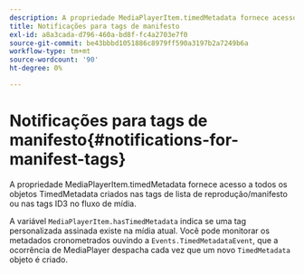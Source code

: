 ```yaml
---
description: A propriedade MediaPlayerItem.timedMetadata fornece acesso a todos os objetos TimedMetadata criados nas tags de lista de reprodução/manifesto ou nas tags ID3 no fluxo de mídia.
title: Notificações para tags de manifesto
exl-id: a8a3cada-d796-460a-bd8f-fc4a2703e7f0
source-git-commit: be43bbbd1051886c8979ff590a3197b2a7249b6a
workflow-type: tm+mt
source-wordcount: '90'
ht-degree: 0%

---
```


# Notificações para tags de manifesto{#notifications-for-manifest-tags}

A propriedade MediaPlayerItem.timedMetadata fornece acesso a todos os objetos TimedMetadata criados nas tags de lista de reprodução/manifesto ou nas tags ID3 no fluxo de mídia.

<!--<a id="section_9A22F6F1EA1F4F0C9E0C7687D12AA4AA"></a>-->

A variável `MediaPlayerItem.hasTimedMetadata` indica se uma tag personalizada assinada existe na mídia atual. Você pode monitorar os metadados cronometrados ouvindo a `Events.TimedMetadataEvent`, que a ocorrência de MediaPlayer despacha cada vez que um novo `TimedMetadata` objeto é criado.
